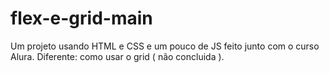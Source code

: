 # flex-e-grid-main
Um projeto usando HTML e CSS e um pouco de JS feito junto com o curso Alura. Diferente: como usar o grid ( não concluida ). 
